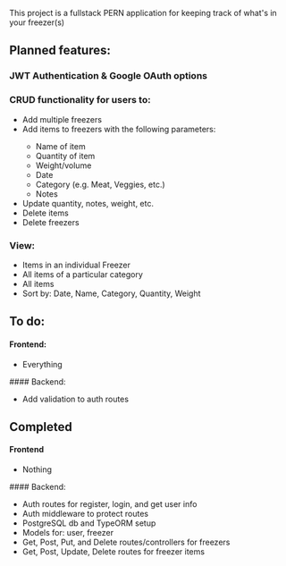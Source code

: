 This project is a fullstack PERN application for keeping track of what's in your freezer(s)

## Planned features:

### JWT Authentication & Google OAuth options

### CRUD functionality for users to:

<ul>
    <li>Add multiple freezers </li>
   <li>Add items to freezers with the following parameters:</li>
    <ul>
        <li>Name of item</li>
        <li>Quantity of item</li>
        <li>Weight/volume</li>
        <li>Date</li>
        <li>Category (e.g. Meat, Veggies, etc.)</li>
        <li>Notes</li>
    </ul>
    <li>Update quantity, notes, weight, etc.</li>
    <li>Delete items</li>
    <li>Delete freezers</li>
</ul>

### View:

<ul>
    <li> Items in an individual Freezer </li>
    <li>All items of a particular category</li>
    <li>All items</li>
    <li>Sort by: Date, Name, Category, Quantity, Weight</li>
</ul>

## To do:

#### Frontend:

<ul>
    <li>Everything</li>
</ul>
#### Backend: 
<ul>
    <li>Add validation to auth routes</li>
</ul>

## Completed

#### Frontend

<ul>
    <li>Nothing</li>
</ul>
#### Backend: 
<ul>
    <li>Auth routes for register, login, and get user info</li>
    <li>Auth middleware to protect routes</li>
    <li>PostgreSQL db and TypeORM setup</li>
    <li>Models for: user, freezer</li>
    <li>Get, Post, Put, and Delete routes/controllers for freezers</li>
    <li>Get, Post, Update, Delete routes for freezer items</li>

</ul>
